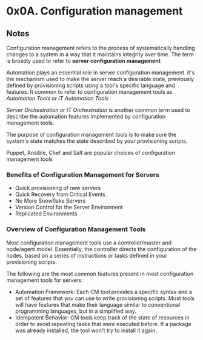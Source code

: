 # 0x0A. Configuration management


## Notes

Configuration management refers to the process of systematically handling
changes to a system in a way that it maintains integrity over time. The term is
broadly used to refer to **server configuration management** 


Automation plays an essential role in server configuration management. it's the
mechanism used to make the server reach a desirable state, previously defined
by provisioning scripts using a tool's specific language and features.
It common to refer to configuration management tools as *Automation Tools or IT
Automation Tools*

*Server Orchestration or IT Orchestration* is another common term used to
describe the automation features implemented by configuration management tools.


The purpose of configuration management tools is to make sure the system's
state matches the state described by your provisioning scripts.

Puppet, Ansible, Chef and Salt are popular choices of configuration management
tools

### Benefits of Configuration Management for Servers
- Quick provisioning of new servers
- Quick Recovery from Critical Events
- No More Snowflake Servers
- Version Control for the Server Environment
- Replicated Environments


### Overview of Configuration Management Tools

Most configuration management tools use a controller/master and node/agent
model. Essentially, the controller directs the configuration of the nodes,
based on a series of instructions or tasks defined in your provisioning
scripts.

The following are the most common features present in most configuration
management tools for servers:
- Automation Framework: Each CM tool provides a specific syntax and a set of
features that you can use to write provisioning scripts. Most tools will have
features that make their language similar to conventional programming
languages, but in a simplified way.
- Idempotent Behavior: CM tools keep track of the state of resources in order
  to avoid repeating tasks that were executed before. If a package was already
installed, the tool won't try to install it again. 
